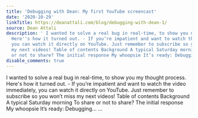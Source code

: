 ```yaml
---
title: 'Debugging with Dean: My first YouTube screencast'
date: '2020-10-29'
linkTitle: https://deanattali.com/blog/debugging-with-dean-1/
source: Dean Attali
description: ' I wanted to solve a real bug in real-time, to show you my thought process.
  Here''s how it turned out. - If you’re impatient and want to watch the video immediately,
  you can watch it directly on YouTube. Just remember to subscribe so you won’t miss
  my next videos! Table of contents Background A typical Saturday morning To share
  or not to share? The initial response My whoopsie It’s ready: Debugging...  ...'
disable_comments: true
---
```

 I wanted to solve a real bug in real-time, to show you my thought process. Here's how it turned out. - If you’re impatient and want to watch the video immediately, you can watch it directly on YouTube. Just remember to subscribe so you won’t miss my next videos! Table of contents Background A typical Saturday morning To share or not to share? The initial response My whoopsie It’s ready: Debugging...  ...